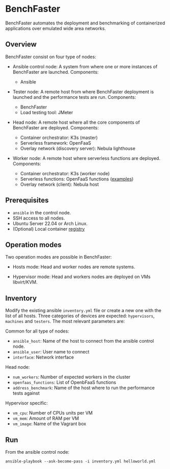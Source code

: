 # BenchFaster

BenchFaster automates the deployment and benchmarking of containerized
applications over emulated wide area networks. 


## Overview

BenchFaster consist on four type of nodes:

- Ansible control node: A system from where one or more instances of BenchFaster are
  launched. Components:
  
  - Ansible
  
- Tester node: A remote host from where BenchFaster deployment is launched and the
  performance tests are run. Components:

  - BenchFaster
  - Load testing tool: JMeter

- Head node: A remote host where all the core components of BenchFaster are
  deployed. Components: 

  - Container orchestrator: K3s (master)
  - Serverless framework: OpenFaaS
  - Overlay network (discovery server): Nebula lighthouse

- Worker node: A remote host where serverless functions are deployed.
  Components: 

  - Container orchestrator: K3s (worker node)
  - Serverless functions: OpenFaaS functions ([examples](https://github.com/fcarp10/openfaas-functions))
  - Overlay network (client): Nebula host


## Prerequisites

- `ansible` in the control node.
- SSH access to all nodes.
- Ubuntu Server 22.04 or Arch Linux.
- (Optional) Local container [registry](https://docs.docker.com/registry/deploying/)


## Operation modes

Two operation modes are possible in BenchFaster:

- Hosts mode: Head and worker nodes are remote systems.

- Hypervisor mode: Head and workers nodes are deployed on VMs libvirt/KVM.


## Inventory

Modify the existing ansible `inventory.yml` file or create a new one with the
list of all hosts. Three categories of devices are expected: `hypervisors`,
`machines` and `testers`. The most relevant parameters are:

Common for all type of nodes:
- `ansible_host`: Name of the host to connect from the ansible control node.
- `ansible_user`: User name to connect
- `interface`: Network interface

Head node:
- `num_workers`: Number of expected workers in the cluster 
- `openfaas_functions`: List of OpenbFaaS functions
- `address_benchmark`: Name of the host where to run the performance tests
  against

Hypervisor specific:

- `vm_cpu`: Number of CPUs units per VM
- `vm_mem`: Amount of RAM per VM
- `vm_image`: Name of the Vagrant box


## Run

From the ansible control node:

```shell
ansible-playbook --ask-become-pass -i inventory.yml helloworld.yml
```